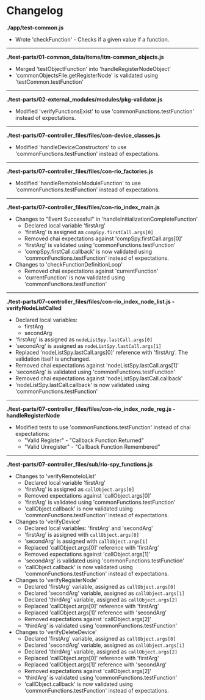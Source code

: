 # Changelog

**./app/test-common.js**
* Wrote 'checkFunction' - Checks if a given value if a function.

---

**./test-parts/01-common_data/items/itm-common_objects.js**
* Merged 'testObjectFunction' into 'handleRegisterNodeObject'
* 'commonObjectsFile.getRegisterNode' is validated using 'testCommon.testFunction'

---

**./test-parts/02-external_modules/modules/pkg-validator.js**
* Modified 'verifyFunctionsExist' to use 'commonFunctions.testFunction' instead of expectations.

---

**./test-parts/07-controller_files/files/con-device_classes.js**
* Modified 'handleDeviceConstructors' to use 'commonFunctions.testFunction' instead of expectations.

---

**./test-parts/07-controller_files/files/con-rio_factories.js**
* Modified 'handleRemoteIoModuleFunction' to use 'commonFunctions.testFunction' instead of expectations.

---

**./test-parts/07-controller_files/files/con-rio_index_main.js**
* Changes to "Event Successful" in 'handleInitializationCompleteFunction'
	* Declared local variable 'firstArg'
	* 'firstArg' is assigned as `compSpy.firstCall.args[0]` 
	* Removed chai expectations against 'compSpy.firstCall.args[0]'
	* 'firstArg' is validated using 'commonFunctions.testFunction'
	* 'compSpy.firstCall.callback' is now validated using 'commonFunctions.testFunction' instead of expectations.
* Changes to 'checkFunctionDefinitionLoop'
	* Removed chai expectations against 'currentFunction'
	* 'currentFunction' is now validated using 'commonFunctions.testFunction'

---

**./test-parts/07-controller_files/files/con-rio_index_node_list.js - verifyNodeListCalled**
* Declared local variables:
	* firstArg
	* secondArg
* 'firstArg' is assigned as `nodeListSpy.lastCall.args[0]`
* 'secondArg' is assigned as `nodeListSpy.lastCall.args[1]`
* Replaced 'nodeListSpy.lastCall.args[0]' reference with 'firstArg'. The validation itself is unchanged.
* Removed chai expectations against 'nodeListSpy.lastCall.args[1]'
* 'secondArg' is validated using 'commonFunctions.testFunction'
* Removed chai expectations against 'nodeListSpy.lastCall.callback'
* 'nodeListSpy.lastCall.callback' is now validated using 'commonFunctions.testFunction'

---

**./test-parts/07-controller_files/files/con-rio_index_node_reg.js - handleRegisterNode**
* Modified tests to use 'commonFunctions.testFunction' instead of chai expectations:
	* "Valid Register" - "Callback Function Returned"
	* "Valid Unregister" - "Callback Function Remembered"

---

**./test-parts/07-controller_files/sub/rio-spy_functions.js**
* Changes to 'verifyRemoteIoList'
	* Declared local variable 'firstArg'
	* 'firstArg' is assigned as `callObject.args[0]`
	* Removed expectations against 'callObject.args[0]'
	* 'firstArg' is validated using 'commonFunctions.testFunction'
	* 'callObject.callback' is now validated using 'commonFunctions.testFunction' instead of expectations.
* Changes to 'verifyDevice'
	* Declared local variables: 'firstArg' and 'secondArg'
	* 'firstArg' is assigned with `callObject.args[0]`
	* 'secondArg' is assigned with `callObject.args[1]`
	* Replaced 'callObject.args[0]' reference with 'firstArg'
	* Removed expectations against 'callObject.args[1]'
	* 'secondArg' is validated using 'commonFunctions.testFunction'
	* 'callObject.callback' is now validated using 'commonFunctions.testFunction' instead of expectations.
* Changes to 'verifyRegisterNode'
	* Declared 'firstArg' variable, assigned as `callObject.args[0]`
	* Declared 'secondArg' variable, assigned as `callObject.args[1]`
	* Declared 'thirdArg' variable, assigned as `callObject.args[2]`
	* Replaced 'callObject.args[0]' reference with 'firstArg'
	* Replaced 'callObject.args[1]' reference with 'secondArg'
	* Removed expectations against 'callObject.args[2]'
	* 'thirdArg' is validated using 'commonFunctions.testFunction'
* Changes to 'verifyDeleteDevice'
	* Declared 'firstArg' variable, assigned as `callObject.args[0]`
	* Declared 'secondArg' variable, assigned as `callObject.args[1]`
	* Declared 'thirdArg' variable, assigned as `callObject.args[2]`
	* Replaced 'callObject.args[0]' reference with 'firstArg'
	* Replaced 'callObject.args[1]' reference with 'secondArg'
	* Removed expectations against 'callObject.args[2]'
	* 'thirdArg' is validated using 'commonFunctions.testFunction'
	* 'callObject.callback' is now validated using 'commonFunctions.testFunction' instead of expectations.